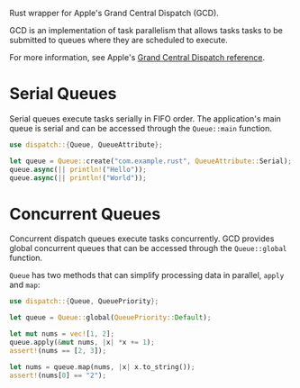 Rust wrapper for Apple's Grand Central Dispatch (GCD).

GCD is an implementation of task parallelism that allows tasks tasks to be
submitted to queues where they are scheduled to execute.

For more information, see Apple's [Grand Central Dispatch reference](
https://developer.apple.com/library/mac/documentation/Performance/Reference/GCD_libdispatch_Ref/index.html).

# Serial Queues

Serial queues execute tasks serially in FIFO order. The application's main
queue is serial and can be accessed through the `Queue::main` function.

``` rust
use dispatch::{Queue, QueueAttribute};

let queue = Queue::create("com.example.rust", QueueAttribute::Serial);
queue.async(|| println!("Hello"));
queue.async(|| println!("World"));
```

# Concurrent Queues

Concurrent dispatch queues execute tasks concurrently. GCD provides global
concurrent queues that can be accessed through the `Queue::global` function.

`Queue` has two methods that can simplify processing data in parallel, `apply`
and `map`:

``` rust
use dispatch::{Queue, QueuePriority};

let queue = Queue::global(QueuePriority::Default);

let mut nums = vec![1, 2];
queue.apply(&mut nums, |x| *x += 1);
assert!(nums == [2, 3]);

let nums = queue.map(nums, |x| x.to_string());
assert!(nums[0] == "2");
```
